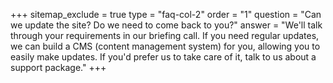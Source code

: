 +++
sitemap_exclude = true
type = "faq-col-2"
order = "1"
question = "Can we update the site? Do we need to come back to you?"
answer = "We'll talk through your requirements in our briefing call. If you need regular updates, we can build a CMS (content management system) for you, allowing you to easily make updates. If you'd prefer us to take care of it, talk to us about a support package."
+++
